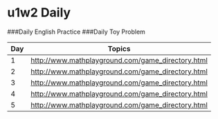 # u1w2 Daily
###Daily English Practice
###Daily Toy Problem

| Day                      | Topics                      |
|-----------------------------|-----------------------------|
| 1                         | http://www.mathplayground.com/game_directory.html      |
| 2                         | http://www.mathplayground.com/game_directory.html            |
| 3                         | http://www.mathplayground.com/game_directory.html         |
| 4                           | http://www.mathplayground.com/game_directory.html    |
| 5                        | http://www.mathplayground.com/game_directory.html    |
